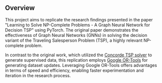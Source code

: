 ## Overview
This project aims to replicate the research findings presented in the paper "Learning to Solve NP-Complete Problems - A Graph Neural Network for Decision TSP" using PyTorch. The original paper demonstrates the effectiveness of Graph Neural Networks (GNNs) in solving the decision variant of the Traveling Salesperson Problem (TSP), a highly relevant NP-complete problem.

In contrast to the original work, which utilized the [Concorde TSP solver](https://www.math.uwaterloo.ca/tsp/concorde.html) to generate supervised data, this replication employs [Google OR-Tools](https://developers.google.com/optimization) for generating dataset updates. Leveraging Google OR-Tools offers advantages in terms of speed and efficiency, enabling faster experimentation and iteration in the research process.
